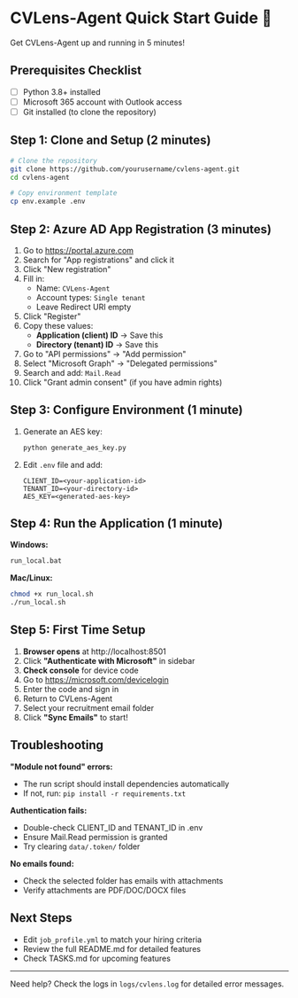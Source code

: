 # CVLens-Agent Quick Start Guide 🚀

Get CVLens-Agent up and running in 5 minutes!

## Prerequisites Checklist

- [ ] Python 3.8+ installed
- [ ] Microsoft 365 account with Outlook access
- [ ] Git installed (to clone the repository)

## Step 1: Clone and Setup (2 minutes)

```bash
# Clone the repository
git clone https://github.com/yourusername/cvlens-agent.git
cd cvlens-agent

# Copy environment template
cp env.example .env
```

## Step 2: Azure AD App Registration (3 minutes)

1. Go to https://portal.azure.com
2. Search for "App registrations" and click it
3. Click "New registration"
4. Fill in:
   - Name: `CVLens-Agent`
   - Account types: `Single tenant`
   - Leave Redirect URI empty
5. Click "Register"
6. Copy these values:
   - **Application (client) ID** → Save this
   - **Directory (tenant) ID** → Save this
7. Go to "API permissions" → "Add permission"
8. Select "Microsoft Graph" → "Delegated permissions"
9. Search and add: `Mail.Read`
10. Click "Grant admin consent" (if you have admin rights)

## Step 3: Configure Environment (1 minute)

1. Generate an AES key:
   ```bash
   python generate_aes_key.py
   ```

2. Edit `.env` file and add:
   ```
   CLIENT_ID=<your-application-id>
   TENANT_ID=<your-directory-id>
   AES_KEY=<generated-aes-key>
   ```

## Step 4: Run the Application (1 minute)

**Windows:**
```cmd
run_local.bat
```

**Mac/Linux:**
```bash
chmod +x run_local.sh
./run_local.sh
```

## Step 5: First Time Setup

1. **Browser opens** at http://localhost:8501
2. Click **"Authenticate with Microsoft"** in sidebar
3. **Check console** for device code
4. Go to https://microsoft.com/devicelogin
5. Enter the code and sign in
6. Return to CVLens-Agent
7. Select your recruitment email folder
8. Click **"Sync Emails"** to start!

## Troubleshooting

**"Module not found" errors:**
- The run script should install dependencies automatically
- If not, run: `pip install -r requirements.txt`

**Authentication fails:**
- Double-check CLIENT_ID and TENANT_ID in .env
- Ensure Mail.Read permission is granted
- Try clearing `data/.token/` folder

**No emails found:**
- Check the selected folder has emails with attachments
- Verify attachments are PDF/DOC/DOCX files

## Next Steps

- Edit `job_profile.yml` to match your hiring criteria
- Review the full README.md for detailed features
- Check TASKS.md for upcoming features

---

Need help? Check the logs in `logs/cvlens.log` for detailed error messages. 